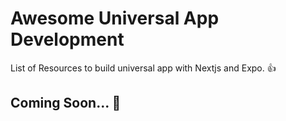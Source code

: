 # Awesome Universal App Development

List of Resources to build universal app with Nextjs and Expo. 👍




## Coming Soon... :rocket: